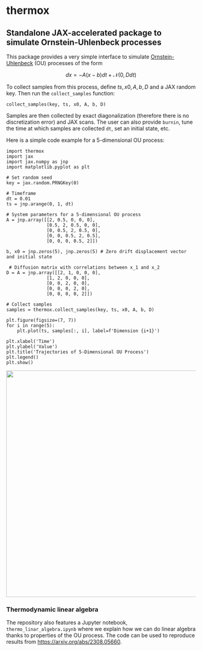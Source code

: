 # thermox
## Standalone JAX-accelerated package to simulate Ornstein-Uhlenbeck processes

This package provides a very simple interface to simulate [Ornstein-Uhlenbeck](https://en.wikipedia.org/wiki/Ornstein%E2%80%93Uhlenbeck_process) (OU) processes of the form 

$$ dx = - A(x - b) dt + \mathcal{N}(0, D dt) $$

To collect samples from this process, define $ts,x0, A, b, D$ and a JAX random key. Then run the `collect_samples` function:

```
collect_samples(key, ts, x0, A, b, D) 
```

Samples are then collected by exact diagonalization (therefore there is no discretization error) and JAX scans. The user can also provide `burnin`, tune the time at which samples are collected `dt`, set an initial state, etc.

Here is a simple code example for a 5-dimensional OU process:
```
import thermox
import jax
import jax.numpy as jnp
import matplotlib.pyplot as plt

# Set random seed
key = jax.random.PRNGKey(0)

# Timeframe
dt = 0.01
ts = jnp.arange(0, 1, dt)

# System parameters for a 5-dimensional OU process
A = jnp.array([[2, 0.5, 0, 0, 0],
               [0.5, 2, 0.5, 0, 0],
               [0, 0.5, 2, 0.5, 0],
               [0, 0, 0.5, 2, 0.5],
               [0, 0, 0, 0.5, 2]])

b, x0 = jnp.zeros(5), jnp.zeros(5) # Zero drift displacement vector and initial state

 # Diffusion matrix with correlations between x_1 and x_2
D = A = jnp.array([[2, 1, 0, 0, 0],
               [1, 2, 0, 0, 0],
               [0, 0, 2, 0, 0],
               [0, 0, 0, 2, 0],
               [0, 0, 0, 0, 2]])

# Collect samples
samples = thermox.collect_samples(key, ts, x0, A, b, D)

plt.figure(figsize=(7, 7))
for i in range(5):
    plt.plot(ts, samples[:, i], label=f'Dimension {i+1}')

plt.xlabel('Time')
plt.ylabel('Value')
plt.title('Trajectories of 5-Dimensional OU Process')
plt.legend()
plt.show()
```

<p align="center">
  <img src="https://storage.googleapis.com/normal-blog-artifacts/thermo-playground/ou_trajectories.png" width="600" lineheight = -10%/>
  <br>
</p>

### Thermodynamic linear algebra

The repository also features a Jupyter notebook, `thermo_linar_algebra.ipynb` where we explain how we can do linear algebra thanks to properties of the OU process. The code can be used to reproduce results from https://arxiv.org/abs/2308.05660. 


